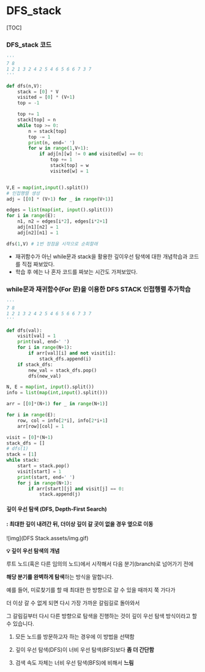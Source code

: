 # DFS_stack

[TOC]

### DFS_stack 코드

```python
'''
7 8
1 2 1 3 2 4 2 5 4 6 5 6 6 7 3 7
'''

def dfs(n,V):
    stack = [0] * V
    visited = [0] * (V+1)
    top = -1

    top += 1
    stack[top] = n
    while top >= 0:
        n = stack[top]
        top -= 1
        print(n, end=' ')
        for w in range(1,V+1):
            if adj[n][w] != 0 and visited[w] == 0:
                top += 1
                stack[top] = w
                visited[w] = 1


V,E = map(int,input().split())
# 인접행렬 생성
adj = [[0] * (V+1) for _ in range(V+1)]

edges = list(map(int, input().split()))
for i in range(E):
    n1, n2 = edges[i*2], edges[i*2+1]
    adj[n1][n2] = 1
    adj[n2][n1] = 1

dfs(1,V) # 1번 정점을 시작으로 순회할래
```

- 재귀함수가 아닌 while문과 stack을 활용한 깊이우선 탐색에 대한 개념학습과 코드를 직접 짜보았다.
- 학습 후 에는 나 혼자 코드를 짜보는 시간도 가져보았다.



### while문과 재귀함수(For 문)을 이용한 DFS STACK 인접행렬 추가학습

```python
'''
7 8
1 2 1 3 2 4 2 5 4 6 5 6 6 7 3 7
'''

def dfs(val):
    visit[val] = 1
    print(val, end=' ')
    for i in range(N+1):
        if arr[val][i] and not visit[i]:
            stack_dfs.append(i)
    if stack_dfs:
        new_val = stack_dfs.pop()
        dfs(new_val)

N, E = map(int, input().split())
info = list(map(int,input().split()))

arr = [[0]*(N+1) for _ in range(N+1)]

for i in range(E):
    row, col = info[2*i], info[2*i+1]
    arr[row][col] = 1

visit = [0]*(N+1)
stack_dfs = []
# dfs(1)
stack = [1]
while stack:
    start = stack.pop()
    visit[start] = 1
    print(start, end=' ')
    for j in range(N+1):
        if arr[start][j] and visit[j] == 0:
            stack.append(j)
```

#### **깊이 우선 탐색 (DFS, Depth-First Search)**

#### **:** **최대한 깊이 내려간 뒤, 더이상 깊이 갈 곳이 없을 경우 옆으로 이동**

![img](DFS Stack.assets/img.gif)

**💡 깊이 우선 탐색의 개념**

루트 노드(혹은 다른 임의의 노드)에서 시작해서 다음 분기(branch)로 넘어가기 전에

**해당 분기를 완벽하게 탐색**하는 방식을 말합니다.

 

예를 들어, 미로찾기를 할 때 최대한 한 방향으로 갈 수 있을 때까지 쭉 가다가

더 이상 갈 수 없게 되면 다시 가장 가까운 갈림길로 돌아와서

그 갈림길부터 다시 다른 방향으로 탐색을 진행하는 것이 깊이 우선 탐색 방식이라고 할 수 있습니다.

 

1. 모든 노드를 방문하고자 하는 경우에 이 방법을 선택함

2. 깊이 우선 탐색(DFS)이 너비 우선 탐색(BFS)보다 **좀 더 간단함**

3. 검색 속도 자체는 너비 우선 탐색(BFS)에 비해서 **느림**